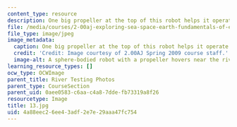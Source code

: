 ```yaml
---
content_type: resource
description: One big propeller at the top of this robot helps it operate like a helicopter.
file: /media/courses/2-00aj-exploring-sea-space-earth-fundamentals-of-engineering-design-spring-2009/4a88eec26ee43adf2e7e29aaa47fc754_13.jpg
file_type: image/jpeg
image_metadata:
  caption: One big propeller at the top of this robot helps it operate like a helicopter.
  credit: 'Credit: Image courtesy of 2.00AJ Spring 2009 course staff.'
  image-alt: A sphere-bodied robot with a propeller hovers near the river surface.
learning_resource_types: []
ocw_type: OCWImage
parent_title: River Testing Photos
parent_type: CourseSection
parent_uid: 0aee0583-c6aa-c4a8-7dde-fb73319a8f26
resourcetype: Image
title: 13.jpg
uid: 4a88eec2-6ee4-3adf-2e7e-29aaa47fc754
---
```

